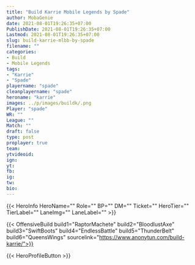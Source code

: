 ```yaml
---
title: "Build Karrie Mobile Legends by Spade"
author: MobaGenie
date: 2021-08-01T19:26:35+07:00
PublishDate: 2021-08-01T19:26:35+07:00
Lastmod: 2021-08-01T19:26:35+07:00
slug: build-karrie-mlbb-by-spade
filename: ""
categories: 
- Build 
- Mobile Legends
tags: 
- "Karrie"
- "Spade"
playername: "spade"
cleanplayername: "spade"
heroname: "karrie"
images: ../p/images/buildk/.png
Player: "spade" 
WR: "" 
League: "" 
Match: "" 
draft: false
type: post
proplayer: true
team: 
ytvideoid: 
ign: 
yt: 
fb: 
ig: 
tw: 
bio: 
---
```


{{< HeroInfo HeroName="" Role="" BP="" DM="" Ticket="" HeroTier="" TierLabel="" LaneImg="" LaneLabel="" >}}
 
{{< OffensiveBuild build1="RaptorMachete"  build2="BloodlustAxe" build3="SwiftBoots" build4="EndlessBattle" build5="ThunderBelt" build6="QueensWings" sourcelink="https://www.anonytun.com/build-karrie/">}}

{{< HeroProfileButton >}} 

